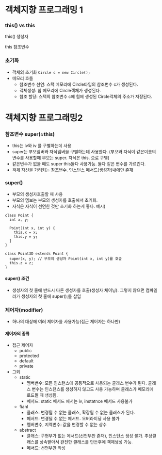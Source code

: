 # 객체지향 프로그래밍 1

### 

### this() vs this
this()
생성자

this
참조변수


### 초기화


- 객체의 초기화
```Circle c = new Circle();``` 
- 메모리 흐름
    - 참조변수 선언: 스택 메모리에 Circle타입의 참조변수 c가 생성된다.
    - 객체생성: 힙 메모리에 Circle객체가 생성된다.
    - 참조 할당: 스택의 참조변수 c에 힙에 생성된 Circle객체의 주소가 저장된다.



# 객체지향 프로그래밍2

### 참조변수 super(≈this)

- this는 lv와 iv 를 구별하는데 사용
- super는 부모멤버와 자식멤버을 구별하는데 사용한다. (부모와 자식이 같은이름의 변수를 사용할때 부모는 super. 자식은 this. 으로 구별)
- 같은변수가 없을 때도 super this둘다 사용가능. 둘다 같은 변수를 가르킨다.
- 객체 자신을 가리키는 참조변수. 인스턴스 메서드(생성자)내에만 존재

### super()

- 부모의 생성자호출할 때 사용
- 부모의 멤보는 부모의 생성자를 호출해서 초기화. 
- 자식은 자식이 선언한 것만 초기화 하는게 좋다.
예시)
```commandline
class Point {
  int x, y;
  
  Point(int x, int y) {
    this.x = x;
    this.y = y;
  }
}

class Point3D extends Point {
  super(x, y); // 부모의 생성자 Point(int x, int y)를 호출
  this.z = z;
}
```

#### super() 조건

- 생성자의 첫 줄에 반드시 다른 생성자를 호출(생성자 체이닝). 그렇지 않으면 컴파일러가 생성자의 첫 줄에 super();를 삽입

### 제어자(modifier)

- 하나의 대상에 여러 제어자를  사용가능(접근 제어자는 하나만)

#### 제어자의 종류

- 접근 제어자
    - public
    - protected
    - default
    - private
- 그외
    - static
      - 멤버변수: 모든 인스턴스에 공통적으로 사용되는 클래스 변수가 된다. 클래스 변수는 인스턴스를 생성하지 않고도 사용 가능하며 클래스가 메모리에 로드될 때 생성됨.
      - 메서드: static 메서드 에서는 iv, instatnce 메서드 사용불가
    - fianl
      - 클래스: 변경될 수 없는 클래스, 확장될 수 없는 클래스가 된다.
      - 메서드: 변경될 수 없는 메서드. 오버라이딩 사용 불가
      - 멤버변수, 지역변수: 값을 변경할 수 없는 상수
    - abstract
      - 클래스: 구현부가 없는 메서드(선언부만 존재), 인스턴스 생성 불가. 추상클래스를 상속받아서 완전한 클래스를 만든후에 객체생성 가능.
      - 메서드: 선언부만 작성